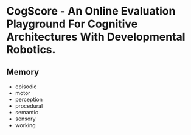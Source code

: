# CogScore - An Online Evaluation Playground For Cognitive Architectures With Developmental Robotics.

## Memory

- episodic
- motor
- perception
- procedural
- semantic
- sensory
- working
